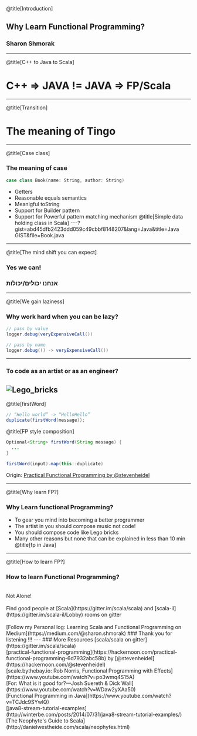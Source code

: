 @title[Introduction]
## Why Learn Functional Programming?

### Sharon Shmorak
---
@title[C++ to Java to Scala]
# C++ => JAVA != JAVA => FP/Scala
---
@title[Transition]
# The meaning of Tingo
---
@title[Case class]
### The meaning of case
```scala
case class Book(name: String, author: String)
```
* Getters
* Reasonable equals semantics 
* Meanigful toString
* Support for Builder pattern
* Support for Powerful pattern matching mechanism 
@title[Simple data holding class in Scala]
---?gist=abd45dfb2423ddd059c49cbbf8148207&lang=Java&title=Java GIST&file=Book.java
---
@title[The mind shift you can expect]
### Yes we can!
### אנחנו יכולים/יכולות
---
@title[We gain laziness]
### Why work hard when you can be lazy?
```java
// pass by value
logger.debug(veryExpensiveCall())
```
```java
// pass by name 
logger.debug(() -> veryExpensiveCall())
```
---
### To code as an artist or as an engineer? 
![Lego_bricks](https://upload.wikimedia.org/wikipedia/commons/thumb/1/19/Lego_bricks.jpg/640px-Lego_bricks.jpg)
---
@title[firstWord]
```java
// “Hello world” -> “HelloHello”
duplicate(firstWord(message));
```
@title[FP style composition]
```java
Optional<String> firstWord(String message) {
  ...
}
```
```java
firstWord(input).map(this::duplicate)
```

Origin: [Practical Functional Programming by @stevenheidel](https://hackernoon.com/practical-functional-programming-6d7932abc58b)

---
@title[Why learn FP?]
### Why Learn functional Programming?
* To gear you mind into becoming a better programmer
* The artist in you should compose music not code! 
* You should compose code like Lego bricks
* Many other reasons but none that can be explained in less than 10 min
@title[fp in Java]
---
@title[How to learn FP?]
### How to learn Functional Programming?
<br>
Not Alone! 
<br>
<br>
Find good people at [Scala](https://gitter.im/scala/scala) and [scala-il](https://gitter.im/scala-il/Lobby) rooms on gitter
<br>
<br>
[Follow my Personal log: Learning Scala and Functional Programming on Medium](https://medium.com/@sharon.shmorak)
### Thank you for listening !!!
---
### More Resources 
[scala/scala on gitter](https://gitter.im/scala/scala)
<br>
[practical-functional-programming](https://hackernoon.com/practical-functional-programming-6d7932abc58b) by [@stevenheidel](https://hackernoon.com/@stevenheidel)
<br>
[scale.bythebay.io: Rob Norris, Functional Programming with Effects](https://www.youtube.com/watch?v=po3wmq4S15A)
<br>
[For: What is it good for?—Josh Suereth & Dick Wall](https://www.youtube.com/watch?v=WDaw2yXAa50)
<br>
[Functional Programming in Java](https://www.youtube.com/watch?v=TCJdc9SYwlQ)
<br>
[java8-stream-tutorial-examples](http://winterbe.com/posts/2014/07/31/java8-stream-tutorial-examples/)
<br>
[The Neophyte's Guide to Scala](http://danielwestheide.com/scala/neophytes.html)
<br>
